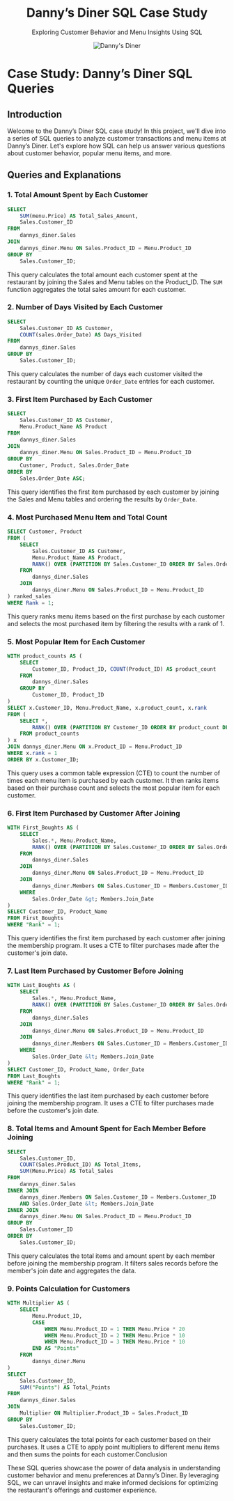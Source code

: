 <div align="center">
  <h1>Danny’s Diner SQL Case Study</h1>
  <p>Exploring Customer Behavior and Menu Insights Using SQL</p>
  <img src="CS1.jpg" alt="Danny's Diner">
</div>

# Case Study: Danny’s Diner SQL Queries

## Introduction
Welcome to the Danny’s Diner SQL case study! In this project, we'll dive into a series of SQL queries to analyze customer transactions and menu items at Danny’s Diner. Let's explore how SQL can help us answer various questions about customer behavior, popular menu items, and more.

## Queries and Explanations

### 1. Total Amount Spent by Each Customer
```sql
SELECT
    SUM(menu.Price) AS Total_Sales_Amount,
    Sales.Customer_ID
FROM
    dannys_diner.Sales
JOIN
    dannys_diner.Menu ON Sales.Product_ID = Menu.Product_ID
GROUP BY
    Sales.Customer_ID;
```

This query calculates the total amount each customer spent at the restaurant by joining the Sales and Menu tables on the Product_ID. The ```SUM``` function aggregates the total sales amount for each customer.

### 2. Number of Days Visited by Each Customer
```sql
SELECT
    Sales.Customer_ID AS Customer,
    COUNT(sales.Order_Date) AS Days_Visited
FROM
    dannys_diner.Sales
GROUP BY
    Sales.Customer_ID;
```

This query calculates the number of days each customer visited the restaurant by counting the unique ```Order_Date``` entries for each customer.

### 3. First Item Purchased by Each Customer
```sql
SELECT
    Sales.Customer_ID AS Customer,
    Menu.Product_Name AS Product
FROM
    dannys_diner.Sales
JOIN
    dannys_diner.Menu ON Sales.Product_ID = Menu.Product_ID
GROUP BY
    Customer, Product, Sales.Order_Date
ORDER BY
    Sales.Order_Date ASC;
```

This query identifies the first item purchased by each customer by joining the Sales and Menu tables and ordering the results by ```Order_Date```.

### 4. Most Purchased Menu Item and Total Count
```sql
SELECT Customer, Product
FROM (
    SELECT
        Sales.Customer_ID AS Customer,
        Menu.Product_Name AS Product,
        RANK() OVER (PARTITION BY Sales.Customer_ID ORDER BY Sales.Order_Date) AS Rank
    FROM
        dannys_diner.Sales
    JOIN
        dannys_diner.Menu ON Sales.Product_ID = Menu.Product_ID
) ranked_sales
WHERE Rank = 1;
```

This query ranks menu items based on the first purchase by each customer and selects the most purchased item by filtering the results with a rank of 1.

### 5. Most Popular Item for Each Customer
```sql
WITH product_counts AS (
    SELECT
        Customer_ID, Product_ID, COUNT(Product_ID) AS product_count
    FROM
        dannys_diner.Sales
    GROUP BY
        Customer_ID, Product_ID
)
SELECT x.Customer_ID, Menu.Product_Name, x.product_count, x.rank
FROM (
    SELECT *,
        RANK() OVER (PARTITION BY Customer_ID ORDER BY product_count DESC) AS "rank"
    FROM product_counts
) x
JOIN dannys_diner.Menu ON x.Product_ID = Menu.Product_ID
WHERE x.rank = 1
ORDER BY x.Customer_ID;
```

This query uses a common table expression (CTE) to count the number of times each menu item is purchased by each customer. It then ranks items based on their purchase count and selects the most popular item for each customer.

### 6. First Item Purchased by Customer After Joining
```sql
WITH First_Boughts AS (
    SELECT
        Sales.*, Menu.Product_Name,
        RANK() OVER (PARTITION BY Sales.Customer_ID ORDER BY Sales.Order_Date ASC) AS "Rank"
    FROM
        dannys_diner.Sales
    JOIN
        dannys_diner.Menu ON Sales.Product_ID = Menu.Product_ID
    JOIN
        dannys_diner.Members ON Sales.Customer_ID = Members.Customer_ID
    WHERE
        Sales.Order_Date &gt; Members.Join_Date
)
SELECT Customer_ID, Product_Name
FROM First_Boughts
WHERE "Rank" = 1;
```

This query identifies the first item purchased by each customer after joining the membership program. It uses a CTE to filter purchases made after the customer's join date.

### 7. Last Item Purchased by Customer Before Joining
```sql
WITH Last_Boughts AS (
    SELECT
        Sales.*, Menu.Product_Name,
        RANK() OVER (PARTITION BY Sales.Customer_ID ORDER BY Sales.Order_Date DESC) AS "Rank"
    FROM
        dannys_diner.Sales
    JOIN
        dannys_diner.Menu ON Sales.Product_ID = Menu.Product_ID
    JOIN
        dannys_diner.Members ON Sales.Customer_ID = Members.Customer_ID
    WHERE
        Sales.Order_Date &lt; Members.Join_Date
)
SELECT Customer_ID, Product_Name, Order_Date
FROM Last_Boughts
WHERE "Rank" = 1;
```

This query identifies the last item purchased by each customer before joining the membership program. It uses a CTE to filter purchases made before the customer's join date.

### 8. Total Items and Amount Spent for Each Member Before Joining
```sql
SELECT
    Sales.Customer_ID,
    COUNT(Sales.Product_ID) AS Total_Items,
    SUM(Menu.Price) AS Total_Sales
FROM
    dannys_diner.Sales
INNER JOIN
    dannys_diner.Members ON Sales.Customer_ID = Members.Customer_ID
    AND Sales.Order_Date &lt; Members.Join_Date
INNER JOIN
    dannys_diner.Menu ON Sales.Product_ID = Menu.Product_ID
GROUP BY
    Sales.Customer_ID
ORDER BY
    Sales.Customer_ID;
```

This query calculates the total items and amount spent by each member before joining the membership program. It filters sales records before the member's join date and aggregates the data.

### 9. Points Calculation for Customers
```sql
WITH Multiplier AS (
    SELECT
        Menu.Product_ID,
        CASE
            WHEN Menu.Product_ID = 1 THEN Menu.Price * 20
            WHEN Menu.Product_ID = 2 THEN Menu.Price * 10
            WHEN Menu.Product_ID = 3 THEN Menu.Price * 10
        END AS "Points"
    FROM
        dannys_diner.Menu
)
SELECT
    Sales.Customer_ID,
    SUM("Points") AS Total_Points
FROM
    dannys_diner.Sales
JOIN
    Multiplier ON Multiplier.Product_ID = Sales.Product_ID
GROUP BY
    Sales.Customer_ID;
```

This query calculates the total points for each customer based on their purchases. It uses a CTE to apply point multipliers to different menu items and then sums the points for each customer.Conclusion

These SQL queries showcase the power of data analysis in understanding customer behavior and menu preferences at Danny’s Diner. By leveraging SQL, we can unravel insights and make informed decisions for optimizing the restaurant's offerings and customer experience.
